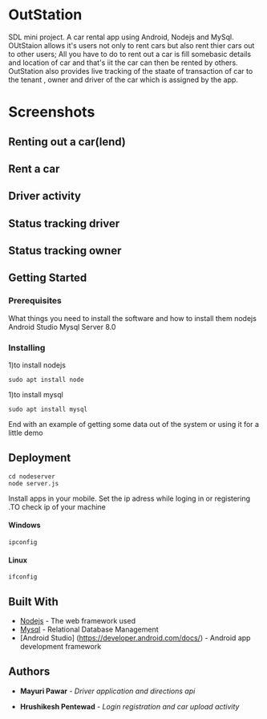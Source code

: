 # OutStation
SDL mini project. A car rental app using Android, Nodejs and MySql. OUtStaion allows it's users not only to rent cars but also rent thier cars out to other users;
All you have to do to rent out a car is fill somebasic details and location of car and that's iit the car can then be rented by others. OutStation also provides live tracking of the staate of transaction of car to the tenant , owner and driver of the car which is assigned by the app.


# Screenshots
## Renting out a car(lend)

## Rent a car

## Driver activity

## Status tracking driver

## Status tracking owner

## Getting Started


### Prerequisites

What things you need to install the software and how to install them
nodejs
Android Studio 
Mysql Server 8.0

### Installing

1)to install nodejs

```
sudo apt install node
```
1)to install mysql

```
sudo apt install mysql
```

End with an example of getting some data out of the system or using it for a little demo


## Deployment
```
cd nodeserver
node server.js
```
Install apps in your mobile.
Set the ip adress while loging in or registering .TO check ip of your machine
#### Windows
```
ipconfig
```
#### Linux
```
ifconfig
````

## Built With

* [Nodejs](https://nodejs.org/en/docs/) - The web framework used
* [Mysql](https://dev.mysql.com/doc/refman/8.0/en/) - Relational Database Management
* [Android Studio] (https://developer.android.com/docs/) -  Android app development framework 


## Authors

* **Mayuri Pawar** - *Driver application and directions api*


* **Hrushikesh Pentewad** - *Login registration and car upload activity*



